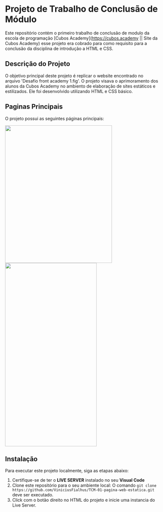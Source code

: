# Projeto de Trabalho de Conclusão de Módulo

Este repositório contém o primeiro trabalho de conclusão de modulo da escola de programação [Cubos Academy](https://cubos.academy || Site da Cubos Academy) esse projeto era cobrado para como requisito para a conclusão da disciplina de introdução a HTML e CSS.

## Descrição do Projeto

O objetivo principal deste projeto é replicar o website encontrado no arquivo 'Desafio front academy 1.fig'. O projeto visava o aprimoramento dos alunos da Cubos Academy no ambiento de elaboração de sites estáticos e estilizados. Ele foi desenvolvido utilizando HTML e CSS básico.

## Paginas Principais

O projeto possui as seguintes páginas principais:

<div class="image-container">
  <img src="https://github.com/ViniciusFialhus/TCM-01-pagina-web-estatica/assets/117598534/4ceb2b1e-1a3d-4bc8-8ba9-ce02005dc1c9" width="350" height="450">
  <img src="https://github.com/ViniciusFialhus/TCM-01-pagina-web-estatica/assets/117598534/bc5cf05e-c665-4edd-ba13-9c590befe7fb" width="300" height="600">
</div> 


## Instalação

Para executar este projeto localmente, siga as etapas abaixo:


1. Certifique-se de ter o **LIVE SERVER** instalado no seu **Visual Code**
2. Clone este repositório para o seu ambiente local:
    O comando ```git clone https://github.com/ViniciusFialhus/TCM-01-pagina-web-estatica.git``` deve ser executado.
3. Click com o botão direito no HTML do projeto e inicie uma instancia do Live Server.
